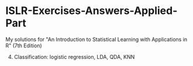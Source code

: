 # ISLR-Exercises-Answers-Applied-Part
My solutions for "An Introduction to Statistical Learning with Applications in R" (7th Edition)


4. Classification: logistic regression, LDA, QDA, KNN
